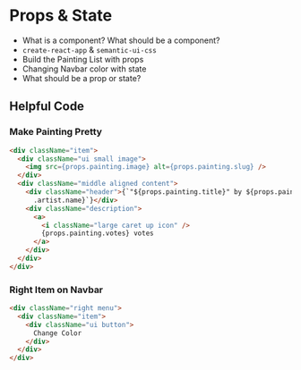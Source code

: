 # Props & State

* What is a component? What should be a component?
* `create-react-app` & `semantic-ui-css`
* Build the Painting List with props
* Changing Navbar color with state
* What should be a prop or state?


## Helpful Code

### Make Painting Pretty

```html
<div className="item">
  <div className="ui small image">
    <img src={props.painting.image} alt={props.painting.slug} />
  </div>
  <div className="middle aligned content">
    <div className="header">{`"${props.painting.title}" by ${props.painting
      .artist.name}`}</div>
    <div className="description">
      <a>
        <i className="large caret up icon" />
        {props.painting.votes} votes
      </a>
    </div>
  </div>
</div>
```

### Right Item on Navbar

```html
<div className="right menu">
  <div className="item">
    <div className="ui button">
      Change Color
    </div>
  </div>
</div>
```
